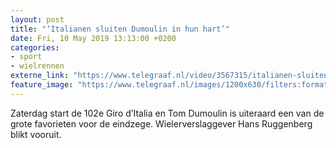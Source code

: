 ```yaml
---
layout: post
title: "‘Italianen sluiten Dumoulin in hun hart’"
date: Fri, 10 May 2019 13:13:00 +0200
categories: 
- sport 
- wielrennen 
externe_link: "https://www.telegraaf.nl/video/3567315/italianen-sluiten-dumoulin-in-hun-hart"
feature_image: "https://www.telegraaf.nl/images/1200x630/filters:format(jpeg):quality(80)/cdn-kiosk-api.telegraaf.nl/e85160e8-7314-11e9-88d9-0218eaf05005.jpg"
---
```


<p class="intro">Zaterdag start de 102e Giro d’Italia en Tom Dumoulin is uiteraard een van de grote favorieten voor de eindzege. Wielerverslaggever Hans Ruggenberg blikt vooruit.</p>
